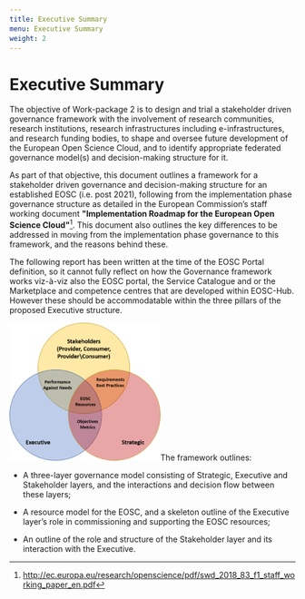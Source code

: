 ```yaml
---
title: Executive Summary
menu: Executive Summary
weight: 2
---
```


Executive Summary
=================

The objective of Work-package 2 is to design and trial a stakeholder
driven governance framework with the involvement of research
communities, research institutions, research infrastructures including
e-infrastructures, and research funding bodies, to shape and oversee
future development of the European Open Science Cloud, and to identify
appropriate federated governance model(s) and decision-making structure
for it.

As part of that objective, this document outlines a framework for a
stakeholder driven governance and decision-making structure for an
established EOSC (i.e. post 2021), following from the implementation
phase governance structure as detailed in the European Commission’s
staff working document **"Implementation Roadmap for the European Open
Science Cloud"**[^1]. This document also outlines the key differences to
be addressed in moving from the implementation phase governance to this
framework, and the reasons behind these.

The following report has been written at the time of the EOSC Portal
definition, so it cannot fully reflect on how the Governance framework
works viz-à-viz also the EOSC portal, the Service Catalogue and or the
Marketplace and competence centres that are developed within EOSC-Hub.
However these should be accommodatable within the three pillars of the
proposed Executive structure.

<img src="ExecutiveSummary/media/image1.png" style="width:2.77153in;height:2.53403in" />The
framework outlines:

-   A three-layer governance model consisting of Strategic, Executive
    and Stakeholder layers, and the interactions and decision flow
    between these layers;

-   A resource model for the EOSC, and a skeleton outline of the
    Executive layer’s role in commissioning and supporting the EOSC
    resources;

-   An outline of the role and structure of the Stakeholder layer and
    its interaction with the Executive.

[^1]: <http://ec.europa.eu/research/openscience/pdf/swd_2018_83_f1_staff_working_paper_en.pdf>



